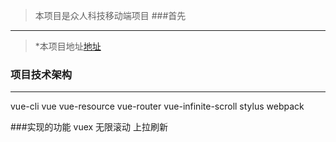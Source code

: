 >  本项目是众人科技移动端项目
###首先

***

>  *本项目地址[地址](http://m.people2000.net)

### 项目技术架构
***
vue-cli
vue
vue-resource
vue-router
vue-infinite-scroll
stylus
webpack


###实现的功能
vuex
无限滚动
上拉刷新